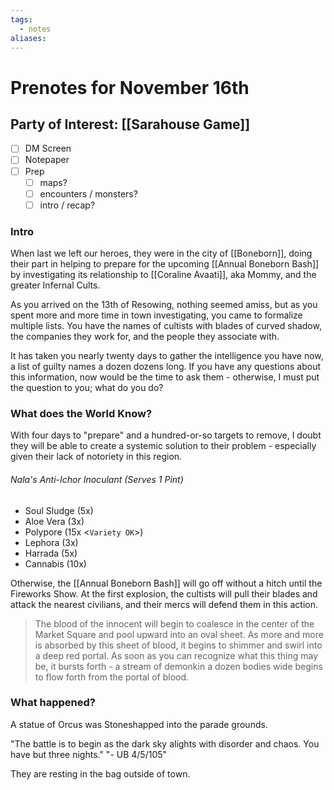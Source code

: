 ```yaml
---
tags:
  - notes
aliases:
---
```


# Prenotes for November 16th
## Party of Interest: [[Sarahouse Game]]
- [ ] DM Screen
- [ ] Notepaper
- [ ] Prep
	- [ ] maps?
	- [ ] encounters / monsters?
	- [ ] intro / recap?

### Intro

When last we left our heroes, they were in the city of [[Boneborn]], doing their part in helping to prepare for the upcoming [[Annual Boneborn Bash]] by investigating its relationship to [[Coraline Avaati]], aka Mommy, and the greater Infernal Cults.

As you arrived on the 13th of Resowing, nothing seemed amiss, but as you spent more and more time in town investigating, you came to formalize multiple lists. You have the names of cultists with blades of curved shadow, the companies they work for, and the people they associate with.

It has taken you nearly twenty days to gather the intelligence you have now, a list of guilty names a dozen dozens long. If you have any questions about this information, now would be the time to ask them - otherwise, I must put the question to you; what do you do?

### What does the World Know?

With four days to "prepare" and a hundred-or-so targets to remove, I doubt they will be able to create a systemic solution to their problem - especially given their lack of notoriety in this region.

###### Nala's Anti-Ichor Inoculant (Serves 1 Pint)
- Soul Sludge (5x)
- Aloe Vera (3x)
- Polypore (15x <`Variety OK`>)
- Lephora (3x)
- Harrada (5x)
- Cannabis (10x)

Otherwise, the [[Annual Boneborn Bash]] will go off without a hitch until the Fireworks Show. At the first explosion, the cultists will pull their blades and attack the nearest civilians, and their mercs will defend them in this action.

> The blood of the innocent will begin to coalesce in the center of the Market Square and pool upward into an oval sheet. As more and more is absorbed by this sheet of blood, it begins to shimmer and swirl into a deep red portal. As soon as you can recognize what this thing may be, it bursts forth - a stream of demonkin a dozen bodies wide begins to flow forth from the portal of blood.

### What happened?

A statue of Orcus was Stoneshapped into the parade grounds.

"The battle is to begin as the dark sky alights with disorder and chaos. You have but three nights."
"- UB 4/5/105"

They are resting in the bag outside of town.
